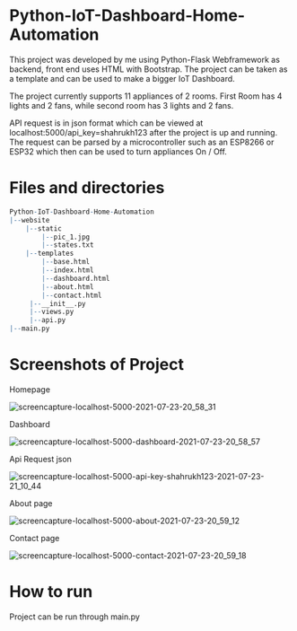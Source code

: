 # Python-IoT-Dashboard-Home-Automation

This project was developed by me using Python-Flask Webframework as backend, front end uses HTML with Bootstrap. The project can be taken as a template and can be used to make a bigger IoT Dashboard. 

The project currently supports 11 appliances of 2 rooms. First Room has 4 lights and 2 fans, while second room has 3 lights and 2 fans.

API request is in json format which can be viewed at localhost:5000/api_key=shahrukh123 after the project is up and running. The request can be parsed by a microcontroller such as an ESP8266 or ESP32 which then can be used to turn appliances On / Off.

# Files and directories

``` r
Python-IoT-Dashboard-Home-Automation
|--website
    |--static
        |--pic_1.jpg
        |--states.txt
    |--templates
        |--base.html
        |--index.html
        |--dashboard.html
        |--about.html
        |--contact.html
     |--__init__.py
     |--views.py
     |--api.py
|--main.py
```

# Screenshots of Project

Homepage

![screencapture-localhost-5000-2021-07-23-20_58_31](https://user-images.githubusercontent.com/34818652/126810498-602571d9-c09e-4aae-9693-e2cb7f5e3a2f.png)

Dashboard

![screencapture-localhost-5000-dashboard-2021-07-23-20_58_57](https://user-images.githubusercontent.com/34818652/126810516-8a33f351-1f69-4dbf-8451-cf99e0eba5ba.png)

Api Request json

![screencapture-localhost-5000-api-key-shahrukh123-2021-07-23-21_10_44](https://user-images.githubusercontent.com/34818652/126810837-8a50fce9-a856-4a35-9a84-d2acb313c2fe.png)

About page

![screencapture-localhost-5000-about-2021-07-23-20_59_12](https://user-images.githubusercontent.com/34818652/126810526-08f22410-3bf3-4822-b286-77c020673f03.png)

Contact page

![screencapture-localhost-5000-contact-2021-07-23-20_59_18](https://user-images.githubusercontent.com/34818652/126810536-8200fa72-565e-4cf3-bada-8dc77933c3df.png)

# How to run
Project can be run through main.py


